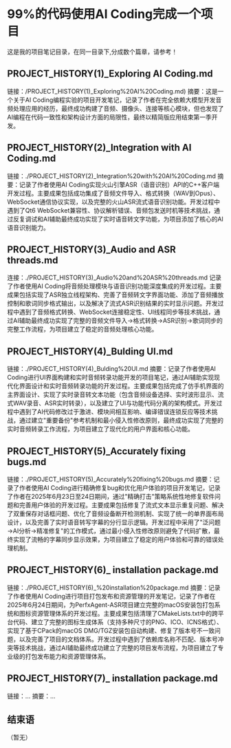 # 99%的代码使用AI Coding完成一个项目

这是我的项目笔记目录，在同一目录下,分成数个篇章，请参考！
## PROJECT_HISTORY(1)_Exploring AI Coding.md
链接：/PROJECT_HISTORY(1)_Exploring%20AI%20Coding.md)
摘要：这是一个关于AI Coding编程实验的项目开发笔记，记录了作者在完全依赖大模型开发音频处理应用的经历，最终成功构建了音频、摄像头、连接等核心模块，但也发现了AI编程在代码一致性和架构设计方面的局限性，最终以精简版应用结束第一季开发。

## PROJECT_HISTORY(2)_Integration with AI Coding.md
链接：./PROJECT_HISTORY(2)_Integration%20with%20AI%20Coding.md
摘要：记录了作者使用AI Coding实现火山引擎ASR（语音识别）API的C++客户端开发过程。主要成果包括成功集成了音频文件导入、格式转换（WAV到Opus）、WebSocket通信协议实现，以及完整的火山ASR流式语音识别功能。开发过程中遇到了Qt6 WebSocket兼容性、协议解析错误、音频包发送时机等技术挑战，通过反复调试和AI辅助最终成功实现了实时语音转文字功能，为项目添加了核心的AI语音识别能力。

## PROJECT_HISTORY(3)_Audio and ASR threads.md
连接：./PROJECT_HISTORY(3)_Audio%20and%20ASR%20threads.md
记录了作者使用AI Coding将音频处理模块与语音识别功能深度集成的开发过程。主要成果包括实现了ASR独立线程架构、完善了音频转文字界面功能、添加了音频播放控制和歌词同步格式输出，以及解决了流式ASR识别结果的实时显示问题。开发过程中遇到了音频格式转换、WebSocket连接稳定性、UI线程同步等技术挑战，通过AI辅助最终成功实现了完整的音频文件导入→格式转换→ASR识别→歌词同步的完整工作流程，为项目建立了稳定的音频处理核心功能。

## PROJECT_HISTORY(4)_Bulding UI.md
链接：./PROJECT_HISTORY(4)_Bulding%20UI.md
摘要：记录了作者使用AI Coding进行UI界面构建和实时音频转录功能开发的项目笔记，通过AI辅助实现现代化界面设计和实时音频转录功能的开发过程。主要成果包括完成了仿手机界面的主界面设计、实现了实时录音转文本功能（包含音频设备选择、实时波形显示、流式WAV录音、ASR实时转录），以及建立了UI与功能代码分离的架构模式。开发过程中遇到了AI代码修改过于激进、模块间相互影响、编译错误连锁反应等技术挑战，通过建立"重要备份"参考机制和最小侵入性修改原则，最终成功实现了完整的实时音频转录工作流程，为项目建立了现代化的用户界面和核心功能。

## PROJECT_HISTORY(5)_Accurately fixing bugs.md
链接：./PROJECT_HISTORY(5)_Accurately%20fixing%20bugs.md
摘要：记录了作者使用AI Coding进行精确修复bug和优化用户体验的项目开发笔记，记录了作者在2025年6月23日至24日期间，通过"精确打击"策略系统性地修复软件问题和完善用户体验的开发过程。主要成果包括修复了流式文本显示重复问题、解决了双重保存对话框问题、优化了音频设备断开检测机制、实现了统一的单界面布局设计，以及完善了实时语音转写字幕的分行显示逻辑。开发过程中采用了"泛问题→AI分析→精准修复"的工作模式，通过最小侵入性修改原则避免了代码扩散，最终实现了流畅的字幕同步显示效果，为项目建立了稳定的用户体验和可靠的错误处理机制。

## PROJECT_HISTORY(6)_ installation package.md
链接：./PROJECT_HISTORY(6)_%20installation%20package.md
摘要：记录了作者使用AI Coding进行项目打包发布和资源管理的开发笔记，记录了作者在2025年6月24日期间，为PerfxAgent-ASR项目建立完整的macOS安装包打包系统和图标资源管理体系的开发过程。主要成果包括清理了CMakeLists.txt中的跨平台代码、建立了完整的图标生成体系（支持多种尺寸的PNG、ICO、ICNS格式）、实现了基于CPack的macOS DMG/TGZ安装包自动构建、修复了版本号不一致问题，以及完善了项目的文档体系。开发过程中遇到了依赖库名称不匹配、版本号冲突等技术挑战，通过AI辅助最终成功建立了完整的项目发布流程，为项目建立了专业级的打包发布能力和资源管理体系。

## PROJECT_HISTORY(7)_ installation package.md
链接：...
摘要：...

## 结束语
（暂无）
